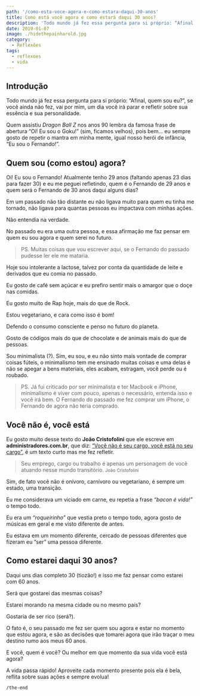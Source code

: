 ```yaml
---
path: '/como-esta-voce-agora-e-como-estara-daqui-30-anos'
title: Como está você agora e como estará daqui 30 anos?
description: 'Todo mundo já fez essa pergunta para si próprio: “Afinal, quem sou eu?”, se você ainda não fez, vai por mim, um dia você irá parar e refletir sobre sua essência e sua personalidade.'
date: 2019-01-07
image: ./hidethepainharold.jpg
category:
  - Reflexões
tags:
  - reflexoes
  - vida
---
```

## Introdução

Todo mundo já fez essa pergunta para si próprio: “Afinal, quem sou eu?”, se você ainda não fez, vai por mim, um dia você irá parar e refletir sobre sua essência e sua personalidade.

Quem assistiu _Dragon Ball Z_ nos anos 90 lembra da famosa frase de abertura “Oi! Eu sou o Goku!” (sim, ficamos velhos), pois bem... eu sempre gosto de repetir o mantra em minha mente, igual nosso herói de infância, “Eu sou o Fernando!”.

## Quem sou (como estou) agora?

Oi! Eu sou o Fernando! Atualmente tenho 29 anos (faltando apenas 23 dias para fazer 30) e eu me peguei refletindo, quem é o Fernando de 29 anos e quem será o Fernando de 30 anos daqui alguns dias?

Em um passado não tão distante eu não ligava muito para quem eu tinha me tornado, não ligava para quantas pessoas eu impactava com minhas ações.

Não entendia na verdade.

No passado eu era uma outra pessoa, e essa afirmação me faz pensar em quem eu sou agora e quem serei no futuro.

> PS. Muitas coisas que vou escrever aqui, se o Fernando do passado pudesse ler ele me mataria.

Hoje sou intolerante a lactose, talvez por conta da quantidade de leite e derivados que eu comia no passado.

Eu gosto de café sem açúcar e eu prefiro sentir mais o amargor que o doçe nas comidas.

Eu gosto muito de Rap hoje, mais do que de Rock.

Estou vegetariano, e cara como isso é bom!

Defendo o consumo consciente e penso no futuro do planeta.

Gosto de códigos mais do que de chocolate e de animais mais do que de pessoas.

Sou minimalista (?). Sim, eu sou, e eu não sinto mais vontade de comprar coisas fúteis, o minimalismo tem me ensinado muitas coisas e uma delas é não se apegar a bens materiais, eles acabam, estragam, você perde ou é roubado.

> PS. Já fui criticado por ser minimalista e ter Macbook e iPhone, minimalismo é viver com pouco, apenas o necessário, entenda isso e você irá bem. O Fernando do passado me fez comprar um iPhone, o Fernando de agora não teria comprado.

## Você não é, você está

Eu gosto muito desse texto do **João Cristofolini** que ele escreve em **administradores.com.br**, que diz: [“Você não é seu cargo, você está no seu cargo”](http://administradores.com.br/artigos/carreira/voce-nao-e-seu-cargo-voce-esta-no-seu-cargo/103085/), é um texto curto mas me fez refletir.

> Seu emprego, cargo ou trabalho é apenas um personagem de você atuando nesse mundo transitório. <small>João Cristofolini</small>

Sim, de fato você não é onívoro, carnívoro ou vegetariano, é sempre um estado, uma transição.

Eu me considerava um viciado em carne, eu repetia a frase _“bacon é vida!”_ o tempo todo.

Eu era um _“roqueirinho”_ que vestia preto o tempo todo, agora gosto de músicas em geral e me visto diferente de antes.

Eu estava em um momento diferente, cercado de pessoas diferentes que fizeram eu “ser” uma pessoa diferente.

## Como estarei daqui 30 anos?

Daqui uns dias completo 30 (tiozão!) e isso me faz pensar como estarei com 60 anos.

Será que gostarei das mesmas coisas?

Estarei morando na mesma cidade ou no mesmo país?

Gostaria de ser rico (será?).

O fato é, o seu passado me fez ser quem sou agora e estar no momento que estou agora, e são as decisões que tomarei agora que irão traçar o meu destino rumo aos meus 60 anos.

E você, quem é você? Ou melhor em que momento da sua vida você está agora?

A vida passa rápido! Aproveite cada momento presente pois ela é bela, reflita sobre suas ações e sempre evolua!

`/the-end`
